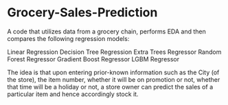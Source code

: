 # Grocery-Sales-Prediction
A code that utilizes data from a grocery chain, performs EDA and then compares the following regression models:

Linear Regression
Decision Tree Regression
Extra Trees Regressor
Random Forest Regressor
Gradient Boost Regressor
LGBM Regressor

The idea is that upon entering prior-known information such as the City (of the store), the item number, whether it will be on promotion or not, whether that time will be a holiday or not, a store owner can predict the sales of a particular item and hence accordingly stock it.
